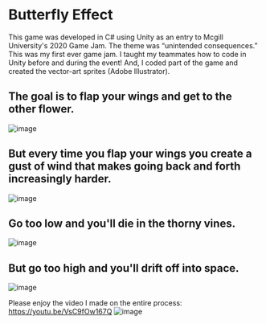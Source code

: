# Butterfly Effect
This game was developed in C# using Unity as an entry to Mcgill University's 2020 Game Jam. The theme was “unintended consequences.” This was my first ever game jam. I taught my teammates how to code in Unity before and during the event! And, I coded part of the game and created the vector-art sprites (Adobe Illustrator).


## The goal is to flap your wings and get to the other flower.
![image](https://user-images.githubusercontent.com/53094076/236571133-b8123a95-fd38-4b6f-bed7-127031d93d3b.png)
## But every time you flap your wings you create a gust of wind that makes going back and forth increasingly harder.
![image](https://user-images.githubusercontent.com/53094076/236571432-bc3ecb0c-1f28-4b65-8ea8-71e02977902a.png)
## Go too low and you'll die in the thorny vines.
![image](https://user-images.githubusercontent.com/53094076/236572479-a913c294-b015-4d1a-b124-72f791e8c816.png)

## But go too high and you'll drift off into space.
![image](https://user-images.githubusercontent.com/53094076/236572176-844c5686-1689-4bde-b59d-48fbc88a2dc6.png)

Please enjoy the video I made on the entire process:
https://youtu.be/VsC9fOw167Q
![image](https://user-images.githubusercontent.com/53094076/236570420-c1e7e0cf-52c7-456d-9fa2-91c48ecf02fe.png)



 
